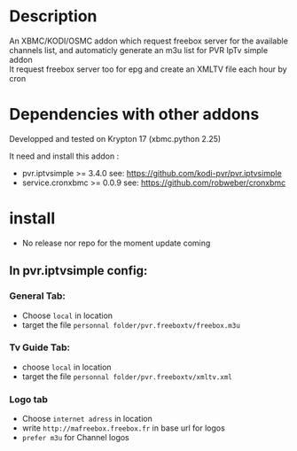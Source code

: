 # Description
An XBMC/KODI/OSMC addon which request freebox server for the available channels list, and automaticly generate an m3u list for PVR IpTv simple addon  
It request freebox server too for epg and create an XMLTV file each hour by cron  

# Dependencies with other addons
Developped and tested on Krypton 17 (xbmc.python 2.25)

It need and install this addon : 
* pvr.iptvsimple >= 3.4.0 see: https://github.com/kodi-pvr/pvr.iptvsimple
* service.cronxbmc >= 0.0.9 see: https://github.com/robweber/cronxbmc

# install 
* No release nor repo for the moment update coming

## In pvr.iptvsimple config: 
### General Tab:
* Choose `local` in location 
* target the file `personnal folder/pvr.freeboxtv/freebox.m3u`
### Tv Guide Tab:
* choose `local` in location
* target the file `personnal folder/pvr.freeboxtv/xmltv.xml`
### Logo tab
* Choose `internet adress` in location
* write `http://mafreebox.freebox.fr` in base url for logos
* `prefer m3u` for Channel logos 
